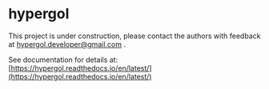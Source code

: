 # hypergol

This project is under construction, please contact the authors with feedback at [hypergol.developer@gmail.com](mailto:hypergol.developer@gmail.com?subject=Hypergol%20Feedback) .

See documentation for details at: [https://hypergol.readthedocs.io/en/latest/](https://hypergol.readthedocs.io/en/latest/)
